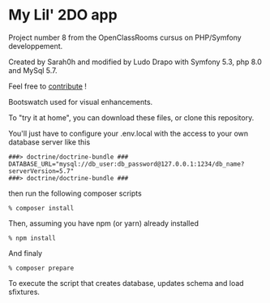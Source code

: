 
# My Lil' 2DO app

Project number 8 from the OpenClassRooms cursus on PHP/Symfony developpement.

Created by Sarah0h and modified by Ludo Drapo with Symfony 5.3, php 8.0 and MySql 5.7.

Feel free to [contribute](CONTRIBUTING.md) !

Bootswatch used for visual enhancements.

To "try it at home", you can download these files, or clone this repository.

You'll just have to configure your .env.local with the access to your own database server like this
```
###> doctrine/doctrine-bundle ###
DATABASE_URL="mysql://db_user:db_password@127.0.0.1:1234/db_name?serverVersion=5.7"
###> doctrine/doctrine-bundle ###
```
then run the following composer scripts
```
% composer install
```
Then, assuming you have npm (or yarn) already installed
```
% npm install
```
And finaly
```
% composer prepare
```
To execute the script that creates database, updates schema and load sfixtures.


